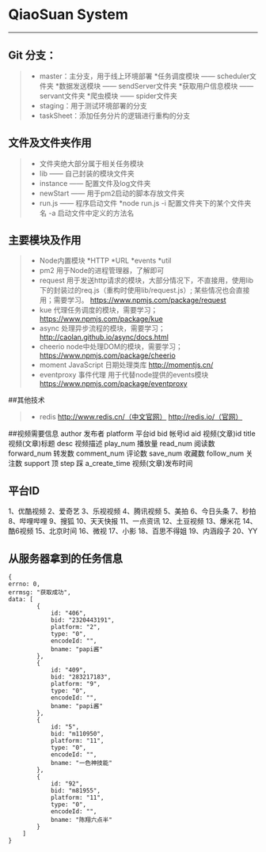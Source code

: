 # QiaoSuan System

------

## Git 分支：

> * master：主分支，用于线上环境部署
> *任务调度模块 —— scheduler文件夹
> *数据发送模块 —— sendServer文件夹
> *获取用户信息模块 —— servant文件夹
> *爬虫模块 —— spider文件夹
> * staging：用于测试环境部署的分支
> * taskSheet：添加任务分片的逻辑进行重构的分支

## 文件及文件夹作用
> * 文件夹绝大部分属于相关任务模块
> * lib —— 自己封装的模块文件夹
> * instance —— 配置文件及log文件夹
> * newStart —— 用于pm2启动的脚本存放文件夹
> * run.js —— 程序启动文件
> *node run.js -i 配置文件夹下的某个文件夹名 -a 启动文件中定义的方法名

## 主要模块及作用
> * Node内置模块
> *HTTP
> *URL
> *events
> *util
> * pm2 用于Node的进程管理器，了解即可
> * request 用于发送http请求的模块，大部分情况下，不直接用，使用lib下的封装过的req.js（重构时使用lib/request.js）;
某些情况也会直接用；需要学习。
https://www.npmjs.com/package/request
> * kue 代理任务调度的模块，需要学习；
https://www.npmjs.com/package/kue
> * async 处理异步流程的模块，需要学习；
http://caolan.github.io/async/docs.html
> * cheerio node中处理DOM的模块，需要学习；
https://www.npmjs.com/package/cheerio
> * moment JavaScript 日期处理类库
http://momentjs.cn/
> * eventproxy 事件代理
用于代替node提供的events模块
https://www.npmjs.com/package/eventproxy

##其他技术
> * redis
http://www.redis.cn/（中文官网）
http://redis.io/（官网）

##视频需要信息
author  发布者
platform  平台id
bid  帐号id
aid   视频(文章)id
title  视频(文章)标题
desc  视频描述
play_num  播放量
read_num  阅读数
forward_num  转发数
comment_num  评论数
save_num  收藏数
follow_num  关注数
support  顶
step  踩
a_create_time  视频(文章)发布时间

## 平台ID
1、优酷视频
2、爱奇艺
3、乐视视频
4、腾讯视频
5、美拍
6、今日头条
7、秒拍
8、哔哩哔哩
9、搜狐
10、天天快报
11、一点资讯
12、土豆视频
13、爆米花
14、酷6视频
15、北京时间
16、微视
17、小影
18、百思不得姐
19、内涵段子
20、YY

## 从服务器拿到的任务信息
```
{
errno: 0,
errmsg: "获取成功",
data: [
        {
            id: "406",
            bid: "2320443191",
            platform: "2",
            type: "0",
            encodeId: "",
            bname: "papi酱"
        },
        {
            id: "409",
            bid: "283217183",
            platform: "9",
            type: "0",
            encodeId: "",
            bname: "papi酱"
        },
        {
            id: "5",
            bid: "m110950",
            platform: "11",
            type: "0",
            encodeId: "",
            bname: "一色神技能"
        },
        {
            id: "92",
            bid: "m81955",
            platform: "11",
            type: "0",
            encodeId: "",
            bname: "陈翔六点半"
        }
    ]
}
```